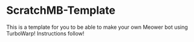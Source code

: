 # ScratchMB-Template
This is a template for you to be able to make your own Meower bot using TurboWarp! Instructions follow!
